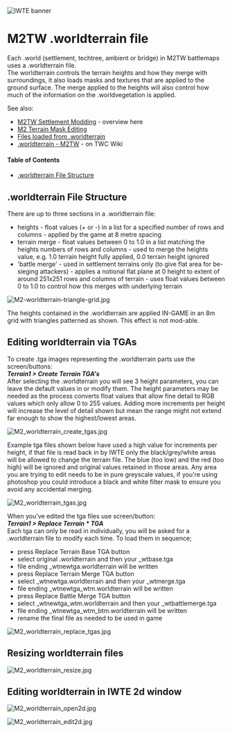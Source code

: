 ![IWTE banner](../IWTEgithub_images/IWTEbanner.jpg)
# M2TW .worldterrain file

Each .world (settlement, techtree, ambient or bridge) in M2TW battlemaps uses a .worldterrain file.  
The worldterrain controls the terrain heights and how they merge with surroundings, it also loads masks and textures that are applied to the ground surface.  The merge applied to the heights will also control how much of the information on the .worldvegetation is applied.

See also:
* [M2TW Settlement Modding](M2_Settlement_Modding.md#m2tw-settlement-modding) - overview here
* [M2 Terrain Mask Editing](Image_Editing_and_Conversion.md#m2-terrain-mask-editing)
* [Files loaded from .worldterrain](M2_Settlement_Modding.md#files-loaded-from-worldterrain)
* [.worldterrain - M2TW](https://wiki.twcenter.net/index.php?title=.worldterrain_-_M2TW) - on TWC Wiki

#### Table of Contents
* [.worldterrain File Structure](#worldterrain-File-Structure)

## .worldterrain File Structure
There are up to three sections in a .worldterrain file:  
* heights - float values (+ or -) in a list for a specified number of rows and columns - applied by the game at 8 metre spacing
* terrain merge - float values between 0 to 1.0 in a list matching the heights numbers of rows and columns - used to merge the heights value, e.g. 1.0 terrain height fully applied, 0.0 terrain height ignored
* 'battle merge' - used in settlement terrains only (to give flat area for be-sieging attackers) - applies a notional flat plane at 0 height to extent of around 251x251 rows and columns of terrain - uses float values between 0 to 1.0 to control how this merges with underlying terrain

![M2-worldterrain-triangle-grid.jpg](../IWTEgithub_images/M2-worldterrain-triangle-grid.jpg)

The heights contained in the .worldterrain are applied IN-GAME in an 8m grid with triangles patterned as shown.  This effect is not mod-able.

## Editing worldterrain via TGAs

To create .tga images representing the .worldterrain parts use the screen/buttons:  
***Terrain1 > Create Terrain TGA's***  
After selecting the .worldterrain you will see 3 height parameters, you can leave the default values in or modify them.  The height parameters may be needed as the process converts float values that allow fine detail to RGB values which only allow 0 to 255 values.
Adding more increments per height will increase the level of detail shown but mean the range might not extend far enough to show the highest/lowest areas.

![M2_worldterrain_create_tgas.jpg](../IWTEgithub_images/M2_worldterrain_create_tgas.jpg)

Example tga files shown below have used a high value for increments per height, if that file is read back in by IWTE only the black/grey/white areas will be allowed to change the terrain file. The blue (too low) and the red (too high) will be ignored and original values retained in those areas.  Any area you are trying to edit needs to be in pure greyscale values, if you're using photoshop you could introduce a black and white filter mask to ensure you avoid any accidental merging.

![M2_worldterrain_tgas.jpg](../IWTEgithub_images/M2_worldterrain_tgas.jpg)

When you've edited the tga files use screen/button:  
***Terrain1 > Replace Terrain * TGA***  
Each tga can only be read in individually, you will be asked for a .worldterrain file to modify each time.  To load them in sequence;
* press Replace Terrain Base TGA button
* select original .worldterrain and then your _wtbase.tga
* file ending _wtnewtga.worldterrain will be written
* press Replace Terrain Merge TGA button
* select  _wtnewtga.worldterrain and then your _wtmerge.tga
* file ending _wtnewtga_wtm.worldterrain will be written
* press Replace Battle Merge TGA button
* select _wtnewtga_wtm.worldterrain and then your _wtbattlemerge.tga
* file ending _wtnewtga_wtm_btm.worldterrain will be written
* rename the final file as needed to be used in game
  
![M2_worldterrain_replace_tgas.jpg](../IWTEgithub_images/M2_worldterrain_replace_tgas.jpg)

## Resizing worldterrain files

![M2_worldterrain_resize.jpg](../IWTEgithub_images/M2_worldterrain_resize.jpg)

## Editing worldterrain in IWTE 2d window

![M2_worldterrain_open2d.jpg](../IWTEgithub_images/M2_worldterrain_open2d.jpg)

![M2_worldterrain_edit2d.jpg](../IWTEgithub_images/M2_worldterrain_edit2d.jpg)

